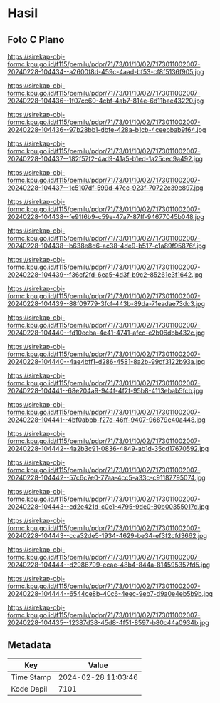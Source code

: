# Hasil

## Foto C Plano

https://sirekap-obj-formc.kpu.go.id/f115/pemilu/pdpr/71/73/01/10/02/7173011002007-20240228-104434--a2600f8d-459c-4aad-bf53-cf8f5136f905.jpg

https://sirekap-obj-formc.kpu.go.id/f115/pemilu/pdpr/71/73/01/10/02/7173011002007-20240228-104436--1f07cc60-4cbf-4ab7-814e-6d11bae43220.jpg

https://sirekap-obj-formc.kpu.go.id/f115/pemilu/pdpr/71/73/01/10/02/7173011002007-20240228-104436--97b28bb1-dbfe-428a-b1cb-4ceebbab9f64.jpg

https://sirekap-obj-formc.kpu.go.id/f115/pemilu/pdpr/71/73/01/10/02/7173011002007-20240228-104437--182f57f2-4ad9-41a5-b1ed-1a25cec9a492.jpg

https://sirekap-obj-formc.kpu.go.id/f115/pemilu/pdpr/71/73/01/10/02/7173011002007-20240228-104437--1c5107df-599d-47ec-923f-70722c39e897.jpg

https://sirekap-obj-formc.kpu.go.id/f115/pemilu/pdpr/71/73/01/10/02/7173011002007-20240228-104438--fe91f6b9-c59e-47a7-87ff-94677045b048.jpg

https://sirekap-obj-formc.kpu.go.id/f115/pemilu/pdpr/71/73/01/10/02/7173011002007-20240228-104438--b638e8d6-ac38-4de9-b517-c1a89f95876f.jpg

https://sirekap-obj-formc.kpu.go.id/f115/pemilu/pdpr/71/73/01/10/02/7173011002007-20240228-104439--f36cf2fd-6ea5-4d3f-b9c2-85261e3f1642.jpg

https://sirekap-obj-formc.kpu.go.id/f115/pemilu/pdpr/71/73/01/10/02/7173011002007-20240228-104439--88f09779-3fcf-443b-89da-71eadae73dc3.jpg

https://sirekap-obj-formc.kpu.go.id/f115/pemilu/pdpr/71/73/01/10/02/7173011002007-20240228-104440--fd10ecba-4e41-4741-afcc-e2b06dbb432c.jpg

https://sirekap-obj-formc.kpu.go.id/f115/pemilu/pdpr/71/73/01/10/02/7173011002007-20240228-104440--4ae4bff1-d286-4581-8a2b-99df3122b93a.jpg

https://sirekap-obj-formc.kpu.go.id/f115/pemilu/pdpr/71/73/01/10/02/7173011002007-20240228-104441--68e204a9-944f-4f2f-95b8-4113ebab5fcb.jpg

https://sirekap-obj-formc.kpu.go.id/f115/pemilu/pdpr/71/73/01/10/02/7173011002007-20240228-104441--4bf0abbb-f27d-46ff-9407-96879e40a448.jpg

https://sirekap-obj-formc.kpu.go.id/f115/pemilu/pdpr/71/73/01/10/02/7173011002007-20240228-104442--4a2b3c91-0836-4849-ab1d-35cd17670592.jpg

https://sirekap-obj-formc.kpu.go.id/f115/pemilu/pdpr/71/73/01/10/02/7173011002007-20240228-104442--57c6c7e0-77aa-4cc5-a33c-c91187795074.jpg

https://sirekap-obj-formc.kpu.go.id/f115/pemilu/pdpr/71/73/01/10/02/7173011002007-20240228-104443--cd2e421d-c0e1-4795-9de0-80b00355017d.jpg

https://sirekap-obj-formc.kpu.go.id/f115/pemilu/pdpr/71/73/01/10/02/7173011002007-20240228-104443--cca32de5-1934-4629-be34-ef3f2cfd3662.jpg

https://sirekap-obj-formc.kpu.go.id/f115/pemilu/pdpr/71/73/01/10/02/7173011002007-20240228-104444--d2986799-ecae-48b4-844a-814595357fd5.jpg

https://sirekap-obj-formc.kpu.go.id/f115/pemilu/pdpr/71/73/01/10/02/7173011002007-20240228-104444--6544ce8b-40c6-4eec-9eb7-d9a0e4eb5b9b.jpg

https://sirekap-obj-formc.kpu.go.id/f115/pemilu/pdpr/71/73/01/10/02/7173011002007-20240228-104435--12387d38-45d8-4f51-8597-b80c44a0934b.jpg


## Metadata

| Key        | Value               |
| ---------- | ------------------- |
| Time Stamp | 2024-02-28 11:03:46 |
| Kode Dapil | 7101                |




